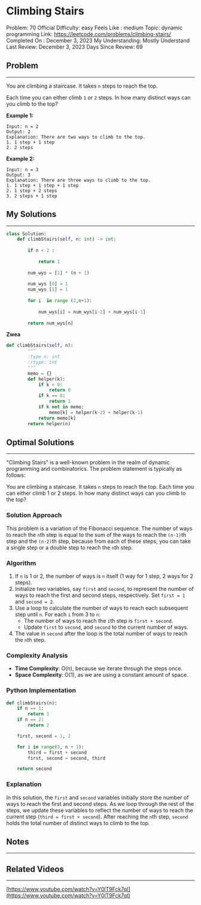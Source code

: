 # Climbing Stairs

Problem: 70
Official Difficulty: easy
Feels Like : medium
Topic: dynamic programming
Link: https://leetcode.com/problems/climbing-stairs/
Completed On : December 3, 2023
My Understanding: Mostly Understand
Last Review: December 3, 2023
Days Since Review: 69

## Problem

---

You are climbing a staircase. It takes `n` steps to reach the top.

Each time you can either climb `1` or `2` steps. In how many distinct ways can you climb to the top?

**Example 1:**

```
Input: n = 2
Output: 2
Explanation: There are two ways to climb to the top.
1. 1 step + 1 step
2. 2 steps
```

**Example 2:**

```
Input: n = 3
Output: 3
Explanation: There are three ways to climb to the top.
1. 1 step + 1 step + 1 step
2. 1 step + 2 steps
3. 2 steps + 1 step
```

## My Solutions

---

```python
class Solution:
    def climbStairs(self, n: int) -> int:
        
        if n < 2 : 
            
            return 1 
        
        num_wys = [1] * (n + 1)
        
        num_wys [0] = 1
        num_wys [1] = 1
        
        for i  in range (2,n+1):
        
            num_wys[i] = num_wys[i-2] + num_wys[i-1]
            
        return num_wys[n]
```

**Zwea**

```python
def climbStairs(self, n):
        """
        :type n: int
        :rtype: int
        """
        memo = {}
        def helper(k):
            if k < 0:
                return 0
            if k == 0:
                return 1       
            if k not in memo:
                memo[k] = helper(k-2) + helper(k-1)
            return memo[k]
        return helper(n)
```

## Optimal Solutions

---

"Climbing Stairs" is a well-known problem in the realm of dynamic programming and combinatorics. The problem statement is typically as follows:

You are climbing a staircase. It takes `n` steps to reach the top. Each time you can either climb 1 or 2 steps. In how many distinct ways can you climb to the top?

### Solution Approach

This problem is a variation of the Fibonacci sequence. The number of ways to reach the `n`th step is equal to the sum of the ways to reach the `(n-1)`th step and the `(n-2)`th step, because from each of these steps, you can take a single step or a double step to reach the `n`th step.

### Algorithm

1. If `n` is 1 or 2, the number of ways is `n` itself (1 way for 1 step, 2 ways for 2 steps).
2. Initialize two variables, say `first` and `second`, to represent the number of ways to reach the first and second steps, respectively. Set `first = 1` and `second = 2`.
3. Use a loop to calculate the number of ways to reach each subsequent step until `n`. For each `i` from 3 to `n`:
    - The number of ways to reach the `i`th step is `first + second`.
    - Update `first` to `second`, and `second` to the current number of ways.
4. The value in `second` after the loop is the total number of ways to reach the `n`th step.

### Complexity Analysis

- **Time Complexity**: O(n), because we iterate through the steps once.
- **Space Complexity**: O(1), as we are using a constant amount of space.

### Python Implementation

```python
def climbStairs(n):
    if n == 1:
        return 1
    if n == 2:
        return 2

    first, second = 1, 2

    for i in range(3, n + 1):
        third = first + second
        first, second = second, third

    return second

```

### Explanation

In this solution, the `first` and `second` variables initially store the number of ways to reach the first and second steps. As we loop through the rest of the steps, we update these variables to reflect the number of ways to reach the current step (`third = first + second`). After reaching the `n`th step, `second` holds the total number of distinct ways to climb to the top.

## Notes

---

 

## Related Videos

---

[https://www.youtube.com/watch?v=Y0lT9Fck7qI](https://www.youtube.com/watch?v=Y0lT9Fck7qI)